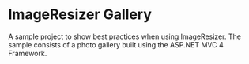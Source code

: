 # ImageResizer Gallery

A sample project to show best practices when using ImageResizer. The sample consists of a photo gallery built using the ASP.NET MVC 4 Framework.
